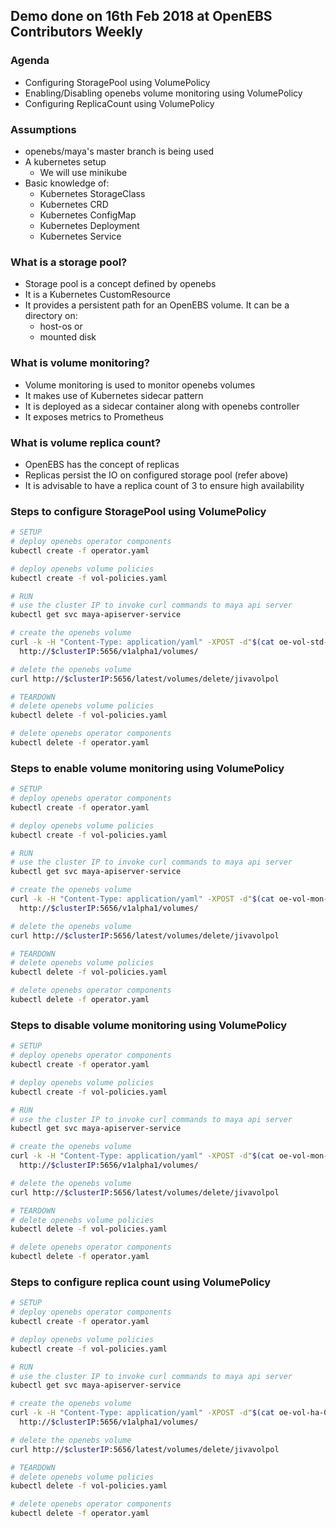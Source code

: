## Demo done on 16th Feb 2018 at OpenEBS Contributors Weekly

### Agenda
- Configuring StoragePool using VolumePolicy
- Enabling/Disabling openebs volume monitoring using VolumePolicy
- Configuring ReplicaCount using VolumePolicy

### Assumptions
- openebs/maya's master branch is being used
- A kubernetes setup
  - We will use minikube
- Basic knowledge of:
  - Kubernetes StorageClass
  - Kubernetes CRD
  - Kubernetes ConfigMap
  - Kubernetes Deployment
  - Kubernetes Service

### What is a storage pool?
- Storage pool is a concept defined by openebs
- It is a Kubernetes CustomResource
- It provides a persistent path for an OpenEBS volume. It can be a directory on:
  - host-os or
  - mounted disk

### What is volume monitoring?
- Volume monitoring is used to monitor openebs volumes
- It makes use of Kubernetes sidecar pattern
- It is deployed as a sidecar container along with openebs controller
- It exposes metrics to Prometheus

### What is volume replica count?
- OpenEBS has the concept of replicas
- Replicas persist the IO on configured storage pool (refer above)
- It is advisable to have a replica count of 3 to ensure high availability

### Steps to configure StoragePool using VolumePolicy

```bash
# SETUP
# deploy openebs operator components
kubectl create -f operator.yaml

# deploy openebs volume policies
kubectl create -f vol-policies.yaml

# RUN
# use the cluster IP to invoke curl commands to maya api server
kubectl get svc maya-apiserver-service

# create the openebs volume
curl -k -H "Content-Type: application/yaml" -XPOST -d"$(cat oe-vol-std-060.yaml)" \
  http://$clusterIP:5656/v1alpha1/volumes/

# delete the openebs volume
curl http://$clusterIP:5656/latest/volumes/delete/jivavolpol

# TEARDOWN
# delete openebs volume policies
kubectl delete -f vol-policies.yaml

# delete openebs operator components
kubectl delete -f operator.yaml
```

### Steps to enable volume monitoring using VolumePolicy
```bash
# SETUP
# deploy openebs operator components
kubectl create -f operator.yaml

# deploy openebs volume policies
kubectl create -f vol-policies.yaml

# RUN
# use the cluster IP to invoke curl commands to maya api server
kubectl get svc maya-apiserver-service

# create the openebs volume
curl -k -H "Content-Type: application/yaml" -XPOST -d"$(cat oe-vol-mon-on-060.yaml)" \
  http://$clusterIP:5656/v1alpha1/volumes/

# delete the openebs volume
curl http://$clusterIP:5656/latest/volumes/delete/jivavolpol

# TEARDOWN
# delete openebs volume policies
kubectl delete -f vol-policies.yaml

# delete openebs operator components
kubectl delete -f operator.yaml
```

### Steps to disable volume monitoring using VolumePolicy
```bash
# SETUP
# deploy openebs operator components
kubectl create -f operator.yaml

# deploy openebs volume policies
kubectl create -f vol-policies.yaml

# RUN
# use the cluster IP to invoke curl commands to maya api server
kubectl get svc maya-apiserver-service

# create the openebs volume
curl -k -H "Content-Type: application/yaml" -XPOST -d"$(cat oe-vol-mon-off-060.yaml)" \
  http://$clusterIP:5656/v1alpha1/volumes/

# delete the openebs volume
curl http://$clusterIP:5656/latest/volumes/delete/jivavolpol

# TEARDOWN
# delete openebs volume policies
kubectl delete -f vol-policies.yaml

# delete openebs operator components
kubectl delete -f operator.yaml
```

### Steps to configure replica count using VolumePolicy
```bash
# SETUP
# deploy openebs operator components
kubectl create -f operator.yaml

# deploy openebs volume policies
kubectl create -f vol-policies.yaml

# RUN
# use the cluster IP to invoke curl commands to maya api server
kubectl get svc maya-apiserver-service

# create the openebs volume
curl -k -H "Content-Type: application/yaml" -XPOST -d"$(cat oe-vol-ha-060.yaml)" \
  http://$clusterIP:5656/v1alpha1/volumes/

# delete the openebs volume
curl http://$clusterIP:5656/latest/volumes/delete/jivavolpol

# TEARDOWN
# delete openebs volume policies
kubectl delete -f vol-policies.yaml

# delete openebs operator components
kubectl delete -f operator.yaml
```

